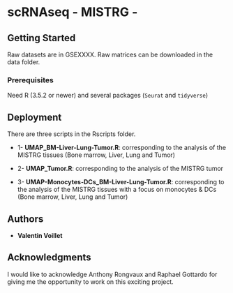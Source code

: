 # scRNAseq - MISTRG -

## Getting Started

Raw datasets are in GSEXXXX. Raw matrices can be downloaded in the data folder.   

### Prerequisites

Need R (3.5.2 or newer) and several packages (`Seurat` and `tidyverse`)


## Deployment

There are three scripts in the Rscripts folder.  

* 1- __UMAP_BM-Liver-Lung-Tumor.R__: corresponding to the analysis of the MISTRG tissues (Bone marrow, Liver, Lung and Tumor)  

* 2- __UMAP_Tumor.R__: corresponding to the analysis of the MISTRG tumor  

* 3- __UMAP-Monocytes-DCs_BM-Liver-Lung-Tumor.R__: corresponding to the analysis of the MISTRG tissues with a focus on monocytes & DCs (Bone marrow, Liver, Lung and Tumor)  


## Authors

* __Valentin Voillet__

## Acknowledgments

I would like to acknowledge Anthony Rongvaux and Raphael Gottardo for giving me the opportunity to work on this exciting project.  



